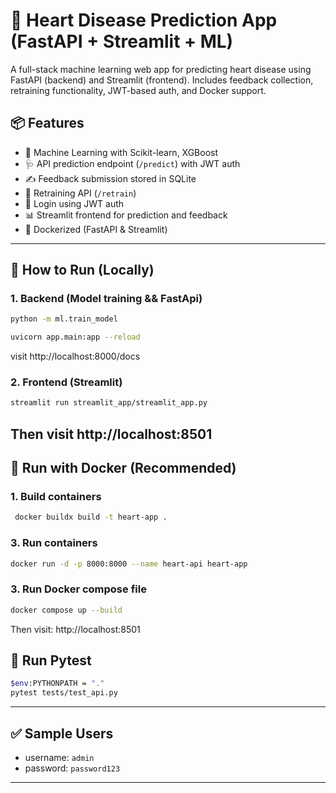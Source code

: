 # 💓 Heart Disease Prediction App (FastAPI + Streamlit + ML)

A full-stack machine learning web app for predicting heart disease using FastAPI (backend) and Streamlit (frontend). Includes feedback collection, retraining functionality, JWT-based auth, and Docker support.

## 📦 Features

- 🧠 Machine Learning with Scikit-learn, XGBoost
- 🩺 API prediction endpoint (`/predict`) with JWT auth
- ✍️ Feedback submission stored in SQLite
- 🔁 Retraining API (`/retrain`)
- 🔐 Login using JWT auth
- 📊 Streamlit frontend for prediction and feedback
- 🐳 Dockerized (FastAPI & Streamlit)

---

## 🚀 How to Run (Locally)

### 1. Backend (Model training && FastApi)
```bash
python -m ml.train_model    
```
```bash
uvicorn app.main:app --reload
```
visit http://localhost:8000/docs

### 2. Frontend (Streamlit)
```bash
streamlit run streamlit_app/streamlit_app.py
```
Then visit http://localhost:8501
---

## 🐳 Run with Docker (Recommended)

### 1. Build containers
```bash
 docker buildx build -t heart-app .
```

### 3. Run containers
```bash
docker run -d -p 8000:8000 --name heart-api heart-app
```
### 3. Run Docker compose file
```bash
docker compose up --build
```


Then visit: http://localhost:8501

## 🧪 Run Pytest
```bash
$env:PYTHONPATH = "."
pytest tests/test_api.py

```

---

## ✅ Sample Users
- username: `admin`
- password: `password123`

---

